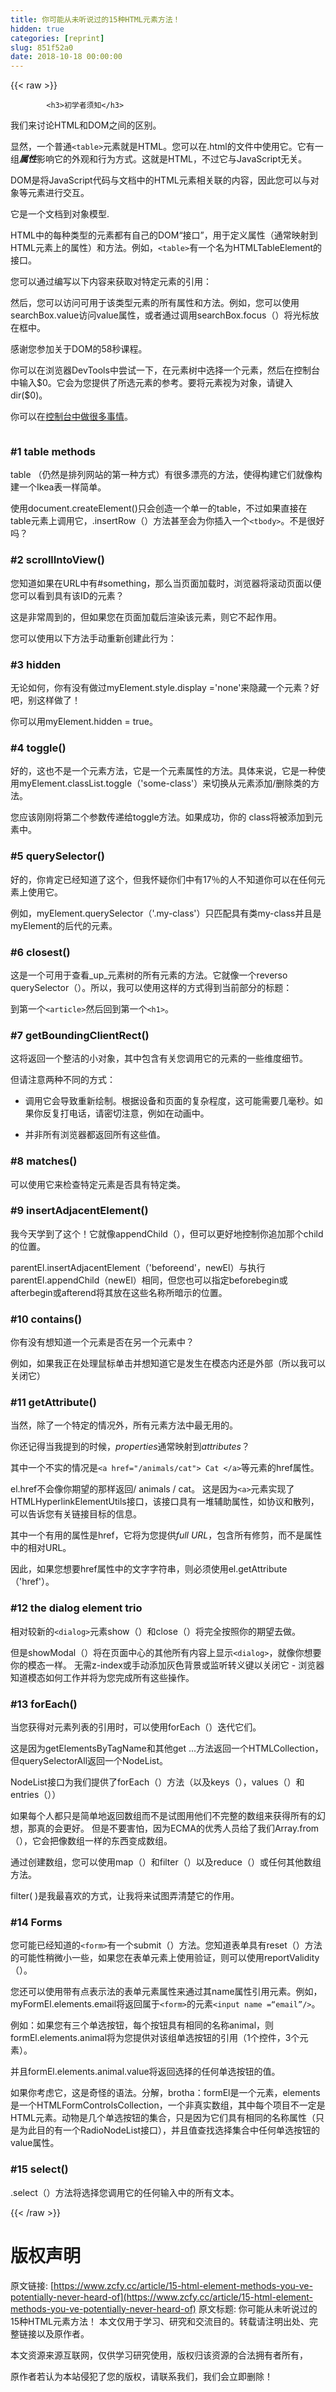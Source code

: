 ```yaml
---
title: 你可能从未听说过的15种HTML元素方法！
hidden: true
categories: [reprint]
slug: 851f52a0
date: 2018-10-18 00:00:00
---
```


{{< raw >}}

            <h3>初学者须知</h3>
<p>我们来讨论HTML和DOM之间的区别。</p>
<p>显然，一个普通<code>&lt;table&gt;</code>元素就是HTML。您可以在.html的文件中使用它。它有一组<em><strong>属性</strong></em>影响它的外观和行为方式。这就是HTML，不过它与JavaScript无关。</p>
<p>DOM是将JavaScript代码与文档中的HTML元素相关联的内容，因此您可以与对象等元素进行交互。</p>
<p>它是一个文档到对象模型.</p>
<p>HTML中的每种类型的元素都有自己的DOM“接口”，用于定义属性（通常映射到HTML元素上的属性）和方法。例如，<code>&lt;table&gt;</code>有一个名为HTMLTableElement的接口。</p>
<p>您可以通过编写以下内容来获取对特定元素的引用：</p>
<p>然后，您可以访问可用于该类型元素的所有属性和方法。例如，您可以使用searchBox.value访问value属性，或者通过调用searchBox.focus（）将光标放在框中。</p>
<p>感谢您参加关于DOM的58秒课程。</p>
<p>你可以在浏览器DevTools中尝试一下，在元素树中选择一个元素，然后在控制台中输入$0。它会为您提供了所选元素的参考。要将元素视为对象，请键入dir($0)。</p>
<p>你可以在<a href="https://developers.google.com/web/tools/chrome-devtools/console/command-line-reference">控制台中做很多事情</a>。</p>
<p><img src="https://p0.ssl.qhimg.com/t01132f7f9f4d990cdb.jpg" alt=""></p>
<h3>#1 table methods</h3>
<p>table （仍然是排列网站的第一种方式）有很多漂亮的方法，使得构建它们就像构建一个Ikea表一样简单。</p>
<p>使用document.createElement()只会创造一个单一的table，不过如果直接在table元素上调用它，.insertRow（）方法甚至会为你插入一个<code>&lt;tbody&gt;</code>。不是很好吗？</p>
<h3>#2 scrollIntoView()</h3>
<p>您知道如果在URL中有#something，那么当页面加载时，浏览器将滚动页面以便您可以看到具有该ID的元素？</p>
<p>这是非常周到的，但如果您在页面加载后渲染该元素，则它不起作用。</p>
<p>您可以使用以下方法手动重新创建此行为：</p>
<h3>#3 hidden</h3>
<p>无论如何，你有没有做过myElement.style.display ='none'来隐藏一个元素？好吧，别这样做了！</p>
<p>你可以用myElement.hidden = true。</p>
<h3>#4 toggle()</h3>
<p>好的，这也不是一个元素方法，它是一个元素属性的方法。具体来说，它是一种使用myElement.classList.toggle（'some-class'）来切换从元素添加/删除类的方法。</p>
<p>您应该刚刚将第二个参数传递给toggle方法。如果成功，你的 class将被添加到元素中。</p>
<h3>#5 querySelector()</h3>
<p>好的，你肯定已经知道了这个，但我怀疑你们中有17％的人不知道你可以在任何元素上使用它。</p>
<p>例如，myElement.querySelector（'.my-class'）只匹配具有类my-class并且是myElement的后代的元素。</p>
<h3>#6 closest()</h3>
<p>这是一个可用于查看_up_元素树的所有元素的方法。它就像一个reverso querySelector（）。所以，我可以使用这样的方式得到当前部分的标题：</p>
<p>到第一个<code>&lt;article&gt;</code>然后回到第一个<code>&lt;h1&gt;</code>。</p>
<h3>#7 getBoundingClientRect()</h3>
<p>这将返回一个整洁的小对象，其中包含有关您调用它的元素的一些维度细节。</p>
<p>但请注意两种不同的方式：</p>
<ul>
<li><p>调用它会导致重新绘制。根据设备和页面的复杂程度，这可能需要几毫秒。如果你反复打电话，请密切注意，例如在动画中。</p>
</li>
<li><p>并非所有浏览器都返回所有这些值。</p>
</li>
</ul>
<h3>#8 matches()</h3>
<p>可以使用它来检查特定元素是否具有特定类。</p>
<h3>#9 insertAdjacentElement()</h3>
<p>我今天学到了这个！它就像appendChild（），但可以更好地控制你追加那个child的位置。</p>
<p>parentEl.insertAdjacentElement（'beforeend'，newEl）与执行parentEl.appendChild（newEl）相同，但您也可以指定beforebegin或afterbegin或afterend将其放在这些名称所暗示的位置。 </p>
<h3>#10 contains()</h3>
<p>你有没有想知道一个元素是否在另一个元素中？</p>
<p>例如，如果我正在处理鼠标单击并想知道它是发生在模态内还是外部（所以我可以关闭它）</p>
<h3>#11 getAttribute()</h3>
<p>当然，除了一个特定的情况外，所有元素方法中最无用的。</p>
<p>你还记得当我提到的时候，<em>properties</em>通常映射到<em>attributes</em>？</p>
<p>其中一个不实的情况是<code>&lt;a href="/animals/cat"&gt; Cat &lt;/a&gt;</code>等元素的href属性。</p>
<p>el.href不会像你期望的那样返回/ animals / cat。
这是因为<code>&lt;a&gt;</code>元素实现了HTMLHyperlinkElementUtils接口，该接口具有一堆辅助属性，如协议和散列，可以告诉您有关链接目标的信息。</p>
<p>其中一个有用的属性是href，它将为您提供<em>full URL</em>，包含所有修剪，而不是属性中的相对URL。</p>
<p>因此，如果您想要href属性中的文字字符串，则必须使用el.getAttribute（'href'）。</p>
<h3>#12 the dialog element trio</h3>
<p>相对较新的<code>&lt;dialog&gt;</code>元素show（）和close（）将完全按照你的期望去做。</p>
<p>但是showModal（）将在页面中心的其他所有内容上显示<code>&lt;dialog&gt;</code>，就像你想要你的模态一样。
无需z-index或手动添加灰色背景或监听转义键以关闭它 - 浏览器知道模态如何工作并将为您完成所有这些操作。</p>
<h3>#13 forEach()</h3>
<p>当您获得对元素列表的引用时，可以使用forEach（）迭代它们。</p>
<p>这是因为getElementsByTagName和其他get ...方法返回一个HTMLCollection，但querySelectorAll返回一个NodeList。</p>
<p>NodeList接口为我们提供了forEach（）方法（以及keys（），values（）和entries（））</p>
<p>如果每个人都只是简单地返回数组而不是试图用他们不完整的数组来获得所有的幻想，那真的会更好。
但是不要害怕，因为ECMA的优秀人员给了我们Array.from（），它会把像数组一样的东西变成数组。</p>
<p>通过创建数组，您可以使用map（）和filter（）以及reduce（）或任何其他数组方法。</p>
<p>filter( )是我最喜欢的方式，让我将来试图弄清楚它的作用。</p>
<h3>#14 Forms</h3>
<p>您可能已经知道的<code>&lt;form&gt;</code>有一个submit（）方法。您知道表单具有reset（）方法的可能性稍微小一些，如果您在表单元素上使用验证，则可以使用reportValidity（）。</p>
<p>您还可以使用带有点表示法的表单元素属性来通过其name属性引用元素。例如，myFormEl.elements.email将返回属于<code>&lt;form&gt;</code>的元素<code>&lt;input name =“email”/&gt;</code>。</p>
<p>例如：如果您有三个单选按钮，每个按钮具有相同的名称animal，则formEl.elements.animal将为您提供对该组单选按钮的引用（1个控件，3个元素）。</p>
<p>并且formEl.elements.animal.value将返回选择的任何单选按钮的值。</p>
<p>如果你考虑它，这是奇怪的语法。分解，brotha：formEl是一个元素，elements是一个HTMLFormControlsCollection，一个非真实数组，其中每个项目不一定是HTML元素。动物是几个单选按钮的集合，只是因为它们具有相同的名称属性（只是为此目的有一个RadioNodeList接口），并且值查找选择集合中任何单选按钮的value属性。</p>
<h3>#15 select()</h3>
<p>.select（）方法将选择您调用它的任何输入中的所有文本。</p>

          
{{< /raw >}}

# 版权声明
原文链接: [https://www.zcfy.cc/article/15-html-element-methods-you-ve-potentially-never-heard-of](https://www.zcfy.cc/article/15-html-element-methods-you-ve-potentially-never-heard-of)
原文标题: 你可能从未听说过的15种HTML元素方法！
本文仅用于学习、研究和交流目的。转载请注明出处、完整链接以及原作者。 

本文资源来源互联网，仅供学习研究使用，版权归该资源的合法拥有者所有，

原作者若认为本站侵犯了您的版权，请联系我们，我们会立即删除！

